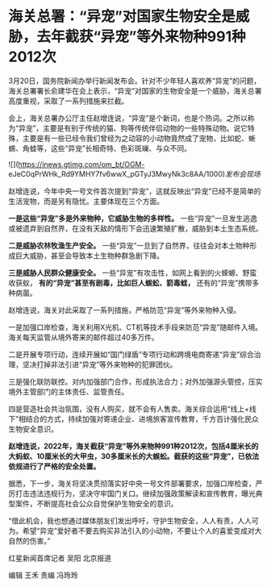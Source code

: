 # 海关总署：“异宠”对国家生物安全是威胁，去年截获“异宠”等外来物种991种2012次

3月20日，国务院新闻办举行新闻发布会。针对不少年轻人喜欢养“异宠”的问题，海关总署署长俞建华在会上表示，“异宠”对国家的生物安全是一个威胁，海关总署高度重视，采取了一系列措施来拦截。

会上，海关总署办公厅主任赵增连说，“异宠”是个新词，也是个热词。之所以称为“异宠”，主要是有别于传统的猫、狗等传统伴侣动物的一些特殊动物。说它特殊，主要是有一些已经令我们曾经为之动容的小动物竟然成了宠物，比如蛇、蜥蜴、角蛙等，这些“异宠”长相奇特、色彩斑斓、与众不同。

![](https://inews.gtimg.com/om_bt/OGM-
eJeC0qPrWHk_Rd9YMHY7fv6wwX_pGTyJ3MwyNk3c8AA/1000)_发布会现场_

赵增连说，今年中央一号文件首次提到“异宠”，这就反映出“异宠”已经不是简单的生活宠物，而是另有隐忧。主要体现在三个方面。

**一是这些“异宠”多是外来物种，它威胁生物的多样性。** 一些“异宠”一旦发生逃逸或被遗弃到自然界，在没有天敌的情形下会迅速繁殖扩散，威胁到本土生态系统。

**二是威胁农林牧渔生产安全。** 一些“异宠”一旦到了自然界，往往会对本土物种形成巨大威胁，甚至会导致本土生物种群急剧下降。

**三是威胁人民群众健康安全。** 一些“异宠”有攻击性，如网上看到的火蝾螈、野蛮收获蚁， **有的“异宠”甚至有剧毒，比如巨人蜈蚣、箭毒蛙，**
还有的“异宠”携带多种病菌。

赵增连说，海关对此采取了一系列措施，严格防范“异宠”等外来物种入侵。

一是加强口岸检查，海关利用X光机、CT机等技术手段来防范“异宠”随邮件入境。海关每天监管从境外寄来的邮件超过40多万件。

二是开展专项行动，连续开展如“国门绿盾”专项行动和跨境电商寄递“异宠”综合治理，坚决打掉非法引进“异宠”等外来物种的犯罪团伙。

三是强化联防联控。对内加强部门合作，形成执法合力；对外加强源头管控，压实境外主管部门的主体责任、监管责任。

四是营造社会共治氛围，没有人购买，就不会有人售卖。海关综合运用“线上+线下”相结合的方式，持续加强对寄递企业、进境旅客宣传教育，千方百计强化民众生物安全意识。

**赵增连说，2022年，海关截获“异宠”等外来物种991种2012次，包括4厘米长的大蚂蚁、10厘米长的大甲虫，30多厘米长的大蜈蚣。截获的这些“异宠”，已依法依规进行了严格的安全处置。**

据悉，下一步，海关将坚决贯彻落实好中央一号文件部署要求，加强口岸检查，严厉打击违法违规行为，坚决守牢国门关口。继续加强政策解读和宣传教育，曝光典型案件，不断提高社会公众自觉保护生物安全的意识。

“借此机会，我也想通过媒体朋友们发出呼吁，守护生物安全，人人有责，人人可为。希望“异宠”爱好者不要去购买非法引入的小动物，不要让个人的喜爱变成对大自然的伤害。”

红星新闻首席记者 吴阳 北京报道

编辑 王禾 责编 冯玲玲

